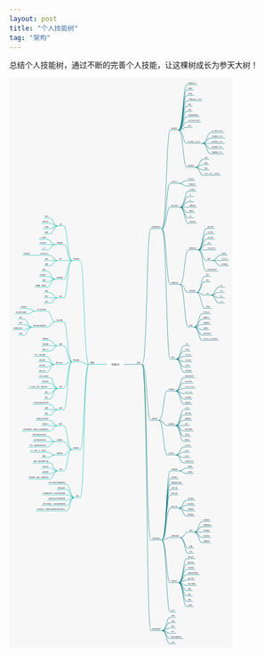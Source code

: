 ```yaml
---
layout: post
title: "个人技能树"
tag: "架构"
---
```

总结个人技能树，通过不断的完善个人技能，让这棵树成长为参天大树！

![个人技能树](/assets/imgs/my-skills.jpg)